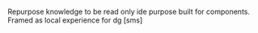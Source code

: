 Repurpose knowledge to be read only ide purpose built for components. Framed as local experience for dg [sms]
